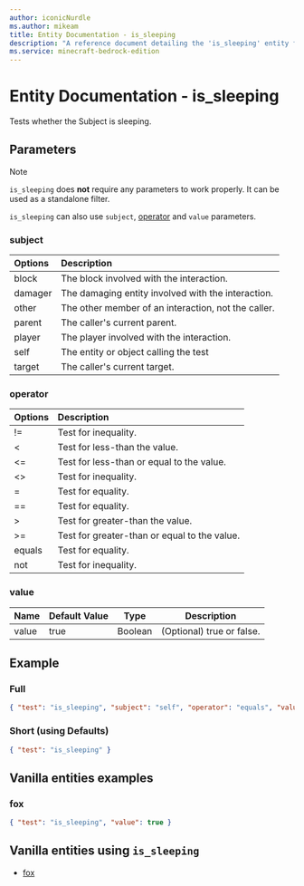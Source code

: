 ```yaml
---
author: iconicNurdle
ms.author: mikeam
title: Entity Documentation - is_sleeping
description: "A reference document detailing the 'is_sleeping' entity filter"
ms.service: minecraft-bedrock-edition
---
```


# Entity Documentation - is_sleeping

Tests whether the Subject is sleeping.

## Parameters

> [!NOTE]
> `is_sleeping` does **not** require any parameters to work properly. It can be used as a standalone filter.
>
> `is_sleeping` can also use `subject`, [operator](../Definitions/NestedTables/operator.md) and `value` parameters.

### subject

| Options| Description |
|:-----------|:-----------|
| block| The block involved with the interaction. |
| damager| The damaging entity involved with the interaction. |
| other| The other member of an interaction, not the caller. |
| parent| The caller's current parent. |
| player| The player involved with the interaction. |
| self| The entity or object calling the test |
| target| The caller's current target. |

### operator

| Options| Description |
|:-----------|:-----------|
| !=| Test for inequality. |
| <| Test for less-than the value. |
| <=| Test for less-than or equal to the value. |
| <>| Test for inequality. |
| =| Test for equality. |
| ==| Test for equality. |
| >| Test for greater-than the value. |
| >=| Test for greater-than or equal to the value. |
| equals| Test for equality. |
| not| Test for inequality. |

### value

|Name |Default Value  |Type  |Description  |
|---------|---------|---------|---------|
|value |true |Boolean |(Optional) true or false. |

## Example

### Full

```json
{ "test": "is_sleeping", "subject": "self", "operator": "equals", "value": true}
```

### Short (using Defaults)

```json
{ "test": "is_sleeping" }
```

## Vanilla entities examples

### fox

```json
{ "test": "is_sleeping", "value": true }
```

## Vanilla entities using `is_sleeping`

- [fox](../../../../Source/VanillaBehaviorPack_Snippets/entities/fox.md)
